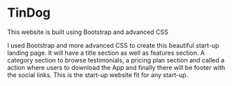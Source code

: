 # TinDog
This website is built using Bootstrap and advanced CSS

I used Bootstrap and more advanced CSS to create this beautiful start-up landing page. It will have a title section as well as features section. A category section to browse testimonials, a pricing plan section and called a action where users to download the App and finally there will be footer with the social links. This is the start-up website fit for any start-up.
